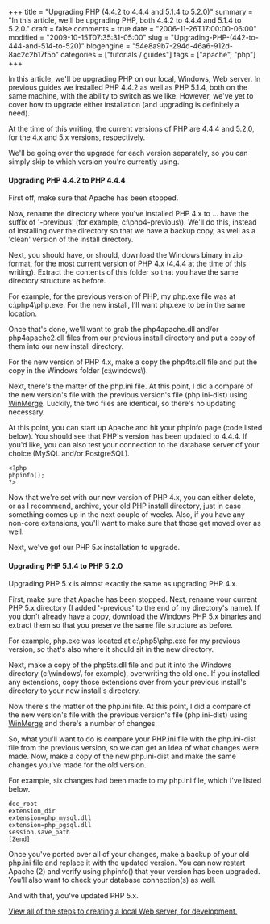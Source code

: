 +++
title = "Upgrading PHP (4.4.2 to 4.4.4 and 5.1.4 to 5.2.0)"
summary = "In this article, we'll be upgrading PHP, both 4.4.2 to 4.4.4 and 5.1.4 to 5.2.0."
draft = false
comments = true
date = "2006-11-26T17:00:00-06:00"
modified = "2009-10-15T07:35:31-05:00"
slug = "Upgrading-PHP-(442-to-444-and-514-to-520)"
blogengine = "54e8a9b7-294d-46a6-912d-8ac2c2b17f5b"
categories = ["tutorials / guides"]
tags = ["apache", "php"]
+++

<p>In this article, we'll be upgrading PHP on our local, Windows, Web server. In previous guides we installed PHP 4.4.2 as well as PHP 5.1.4, both on the same machine, with the ability to switch as we like. However, we've yet to cover how to upgrade either installation (and upgrading is definitely a need).</p>
<p>At the time of this writing, the current versions of PHP are 4.4.4 and 5.2.0, for the 4.x and 5.x versions, respectively.<!--more--></p>
<p>We'll be going over the upgrade for each version separately, so you can simply skip to which version you're currently using.</p>
<h4>Upgrading PHP 4.4.2 to PHP 4.4.4</h4>
<p>First off, make sure that Apache has been stopped.<!--adsense--></p>
<p>Now, rename the directory where you've installed PHP 4.x to ... have the suffix of '-previous' (for example, c:\php4-previous\). We'll do this, instead of installing over the directory so that we have a backup copy, as well as a 'clean' version of the install directory.</p>
<p>Next, you should have, or should, download the Windows binary in zip format, for the most current version of PHP 4.x (4.4.4 at the time of this writing). Extract the contents of this folder so that you have the same directory structure as before.</p>
<p>For example, for the previous version of PHP, my php.exe file was at c:\php4\php.exe. For the new install, I'll want php.exe to be in the same location.</p>
<p>Once that's done, we'll want to grab the php4apache.dll and/or php4apache2.dll files from our previous install directory and put a copy of them into our new install directory.</p>
<p>For the new version of PHP 4.x, make a copy the php4ts.dll file and put the copy in the Windows folder (c:\windows\).</p>
<p>Next, there's the matter of the php.ini file. At this point, I did a compare of the new version's file with the previous version's file (php.ini-dist) using <a href="http://strivinglife.net/wordpress/2006/10/16/249/winmerge-26-released/">WinMerge</a>. Luckily, the two files are identical, so there's no updating necessary.</p>
<p>At this point, you can start up Apache and hit your phpinfo page (code listed below). You should see that PHP's version has been updated to 4.4.4. If you'd like, you can also test your connection to the database server of your choice (MySQL and/or PostgreSQL).</p>
<pre class="code"><code class="php">&lt;?php
phpinfo();
?&gt;</code></pre>
<p>Now that we're set with our new version of PHP 4.x, you can either delete, or as I recommend, archive, your old PHP install directory, just in case something comes up in the next couple of weeks. Also, if you have any non-core extensions, you'll want to make sure that those get moved over as well.</p>
<p>Next, we've got our PHP 5.x installation to upgrade.<!--nextpage--></p>
<h4>Upgrading PHP 5.1.4 to PHP 5.2.0</h4>
<p>Upgrading PHP 5.x is almost exactly the same as upgrading PHP 4.x.</p>
<p>First, make sure that Apache has been stopped. Next, rename your current PHP 5.x directory (I added '-previous' to the end of my directory's name). If you don't already have a copy, download the Windows PHP 5.x binaries and extract them so that you preserve the same file structure as before.</p>
<p>For example, php.exe was located at c:\php5\php.exe for my previous version, so that's also where it should sit in the new directory.</p>
<p>Next, make a copy of the php5ts.dll file and put it into the Windows directory (c:\windows\ for example), overwriting the old one. If you installed any extensions, copy those extensions over from your previous install's directory to your new install's directory.</p>
<p>Now there's the matter of the php.ini file. At this point, I did a compare of the new version's file with the previous version's file (php.ini-dist) using <a href="http://strivinglife.net/wordpress/2006/10/16/249/winmerge-26-released/">WinMerge</a> and there's a number of changes.</p>
<p>So, what you'll want to do is compare your PHP.ini file with the php.ini-dist file from the previous version, so we can get an idea of what changes were made. Now, make a copy of the new php.ini-dist and make the same changes you've made for the old version.</p>
<p>For example, six changes had been made to my php.ini file, which I've listed below.</p>
<pre class="code"><code class="powershell">doc_root
extension_dir
extension=php_mysql.dll
extension=php_pgsql.dll
session.save_path
[Zend]</code></pre>
<p>Once you've ported over all of your changes, make a backup of your old php.ini file and replace it with the updated version. You can now restart Apache (2) and verify using phpinfo() that your version has been upgraded. You'll also want to check your database connection(s) as well.</p>
<p>And with that, you've updated PHP 5.x.</p>
<p><a href="http://strivinglife.net/wordpress/a-local-apache-web-server-on-a-windows-xp-computer/">View all of the steps to creating a local Web server, for development.</a></p>
